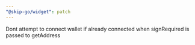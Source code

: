 ```yaml
---
"@skip-go/widget": patch
---
```


Dont attempt to connect wallet if already connected when signRequired is passed to getAddress
